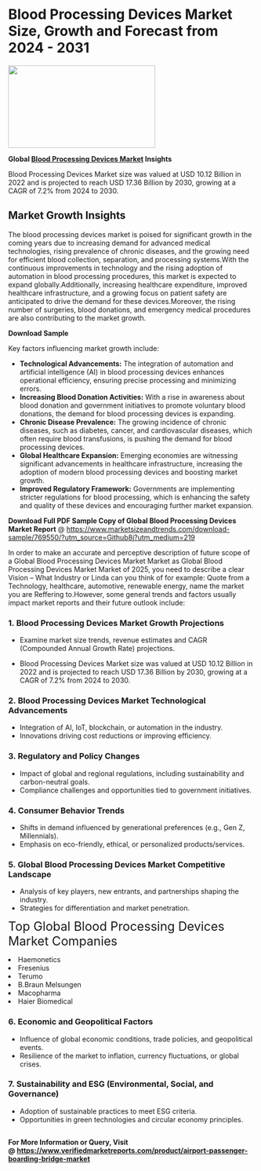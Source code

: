 <H1>Blood Processing Devices Market Size, Growth and Forecast from 2024 - 2031</H1><img class="aligncenter size-medium wp-image-584254" src="https://thirdeyenews.in/wp-content/uploads/2024/09/Global-Market-Research-300x168.jpeg" alt="" width="300" height="168" /><p><strong>Global&nbsp;<a href="https://www.marketsizeandtrends.com/download-sample/769550/?utm_source=Github8j?utm_medium=219">Blood Processing Devices Market</a> Insights</strong></p><p>Blood Processing Devices Market size was valued at USD 10.12 Billion in 2022 and is projected to reach USD 17.36 Billion by 2030, growing at a CAGR of 7.2% from 2024 to 2030.</p><p><h2>Market Growth Insights</h2> <p>The blood processing devices market is poised for significant growth in the coming years due to increasing demand for advanced medical technologies, rising prevalence of chronic diseases, and the growing need for efficient blood collection, separation, and processing systems.With the continuous improvements in technology and the rising adoption of automation in blood processing procedures, this market is expected to expand globally.Additionally, increasing healthcare expenditure, improved healthcare infrastructure, and a growing focus on patient safety are anticipated to drive the demand for these devices.Moreover, the rising number of surgeries, blood donations, and emergency medical procedures are also contributing to the market growth.</p> <p><strong>Download Sample</strong></p> <p>Key factors influencing market growth include:</p> <ul> <li><strong>Technological Advancements:</strong> The integration of automation and artificial intelligence (AI) in blood processing devices enhances operational efficiency, ensuring precise processing and minimizing errors.</li> <li><strong>Increasing Blood Donation Activities:</strong> With a rise in awareness about blood donation and government initiatives to promote voluntary blood donations, the demand for blood processing devices is expanding.</li> <li><strong>Chronic Disease Prevalence:</strong> The growing incidence of chronic diseases, such as diabetes, cancer, and cardiovascular diseases, which often require blood transfusions, is pushing the demand for blood processing devices.</li> <li><strong>Global Healthcare Expansion:</strong> Emerging economies are witnessing significant advancements in healthcare infrastructure, increasing the adoption of modern blood processing devices and boosting market growth.</li> <li><strong>Improved Regulatory Framework:</strong> Governments are implementing stricter regulations for blood processing, which is enhancing the safety and quality of these devices and encouraging further market expansion.</li> </ul> <p><span class=""><strong>Download Full PDF Sample Copy of Global Blood Processing Devices Market Report</strong> @ <a href="https://www.marketsizeandtrends.com/download-sample/769550/?utm_source=Github8j?utm_medium=219" target="_blank">https://www.marketsizeandtrends.com/download-sample/769550/?utm_source=Github8j?utm_medium=219</a></span></p><p>In order to make an accurate and perceptive description of future scope of a Global&nbsp;Blood Processing Devices Market Market as Global&nbsp;Blood Processing Devices Market Market of 2025, you need to describe a clear Vision &ndash; What Industry or Linda can you think of for example: Quote from a Technology, healthcare, automotive, renewable energy, name the market you are Reffering to.However, some general trends and factors usually impact market reports and their future outlook include:</p><h3>1.&nbsp;<strong>Blood Processing Devices Market Growth Projections</strong></h3><ul><li>Examine market size trends, revenue estimates and CAGR (Compounded Annual Growth Rate) projections.</li><li><p>Blood Processing Devices Market size was valued at USD 10.12 Billion in 2022 and is projected to reach USD 17.36 Billion by 2030, growing at a CAGR of 7.2% from 2024 to 2030.</p></li></ul><h3>2.&nbsp;<strong>Blood Processing Devices Market Technological Advancements</strong></h3><ul><li>Integration of AI, IoT, blockchain, or automation in the industry.</li><li>Innovations driving cost reductions or improving efficiency.</li></ul><h3>3.&nbsp;<strong>Regulatory and Policy Changes</strong></h3><ul><li>Impact of global and regional regulations, including sustainability and carbon-neutral goals.</li><li>Compliance challenges and opportunities tied to government initiatives.</li></ul><h3>4.&nbsp;<strong>Consumer Behavior Trends</strong></h3><ul><li>Shifts in demand influenced by generational preferences (e.g., Gen Z, Millennials).</li><li>Emphasis on eco-friendly, ethical, or personalized products/services.</li></ul><h3>5.&nbsp;<strong>Global Blood Processing Devices Market Competitive Landscape</strong></h3><ul><li>Analysis of key players, new entrants, and partnerships shaping the industry.</li><li>Strategies for differentiation and market penetration.</li></ul><p data-pm-slice="1 1 []"><span style="color: inherit; font-family: inherit; font-size: 25px;">Top Global Blood Processing Devices Market Companies</span></p><div class="" data-test-id=""><p><li>Haemonetics</li><li> Fresenius</li><li> Terumo</li><li> B.Braun Melsungen</li><li> Macopharma</li><li> Haier Biomedical</li></p></div><h3>6.&nbsp;<strong>Economic and Geopolitical Factors</strong></h3><ul><li>Influence of global economic conditions, trade policies, and geopolitical events.</li><li>Resilience of the market to inflation, currency fluctuations, or global crises.</li></ul><h3>7.&nbsp;<strong>Sustainability and ESG (Environmental, Social, and Governance)</strong></h3><ul><li>Adoption of sustainable practices to meet ESG criteria.</li><li>Opportunities in green technologies and circular economy principles.</li></ul><h2><strong style="font-size: 14px;">For More Information or Query, Visit @&nbsp;</strong><a style="background-color: #ffffff; font-size: 14px;" href="https://www.marketsizeandtrends.com/report/blood-processing-devices-market/" target="_blank">https://www.verifiedmarketreports.com/product/airport-passenger-boarding-bridge-market</a></h2>